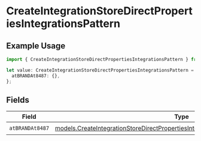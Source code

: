 # CreateIntegrationStoreDirectPropertiesIntegrationsPattern

## Example Usage

```typescript
import { CreateIntegrationStoreDirectPropertiesIntegrationsPattern } from "@vercel/sdk/models/createintegrationstoredirectop.js";

let value: CreateIntegrationStoreDirectPropertiesIntegrationsPattern = {
  atBRANDAt8487: {},
};
```

## Fields

| Field                                                                                                                                                                        | Type                                                                                                                                                                         | Required                                                                                                                                                                     | Description                                                                                                                                                                  |
| ---------------------------------------------------------------------------------------------------------------------------------------------------------------------------- | ---------------------------------------------------------------------------------------------------------------------------------------------------------------------------- | ---------------------------------------------------------------------------------------------------------------------------------------------------------------------------- | ---------------------------------------------------------------------------------------------------------------------------------------------------------------------------- |
| `atBRANDAt8487`                                                                                                                                                              | [models.CreateIntegrationStoreDirectPropertiesIntegrationsResponse200AtBRANDAt8487](../models/createintegrationstoredirectpropertiesintegrationsresponse200atbrandat8487.md) | :heavy_check_mark:                                                                                                                                                           | N/A                                                                                                                                                                          |